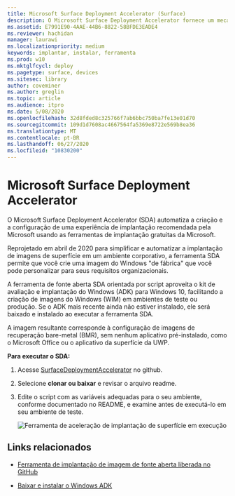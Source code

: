 ```yaml
---
title: Microsoft Surface Deployment Accelerator (Surface)
description: O Microsoft Surface Deployment Accelerator fornece um mecanismo de implantação simples e rápido para que as organizações refaçam imagens de dispositivos Surface.
ms.assetid: E7991E90-4AAE-44B6-8822-58BFDE3EADE4
ms.reviewer: hachidan
manager: laurawi
ms.localizationpriority: medium
keywords: implantar, instalar, ferramenta
ms.prod: w10
ms.mktglfcycl: deploy
ms.pagetype: surface, devices
ms.sitesec: library
author: coveminer
ms.author: greglin
ms.topic: article
ms.audience: itpro
ms.date: 5/08/2020
ms.openlocfilehash: 32d8fded8c325766f7ab6bbc750ba7fe13e01d70
ms.sourcegitcommit: 109d1d7608ac4667564fa5369e8722e569b8ea36
ms.translationtype: MT
ms.contentlocale: pt-BR
ms.lasthandoff: 06/27/2020
ms.locfileid: "10830200"
---
```

# Microsoft Surface Deployment Accelerator

O Microsoft Surface Deployment Accelerator (SDA) automatiza a criação e a configuração de uma experiência de implantação recomendada pela Microsoft usando as ferramentas de implantação gratuitas da Microsoft.

Reprojetado em abril de 2020 para simplificar e automatizar a implantação de imagens de superfície em um ambiente corporativo, a ferramenta SDA permite que você crie uma imagem do Windows "de fábrica" que você pode personalizar para seus requisitos organizacionais.

A ferramenta de fonte aberta SDA orientada por script aproveita o kit de avaliação e implantação do Windows (ADK) para Windows 10, facilitando a criação de imagens do Windows (WIM) em ambientes de teste ou produção. Se o ADK mais recente ainda não estiver instalado, ele será baixado e instalado ao executar a ferramenta SDA.

A imagem resultante corresponde à configuração de imagens de recuperação bare-metal (BMR), sem nenhum aplicativo pré-instalado, como o Microsoft Office ou o aplicativo da superfície da UWP.

**Para executar o SDA:**

1. Acesse [SurfaceDeploymentAccelerator](https://github.com/microsoft/SurfaceDeploymentAccelerator) no github. 
2. Selecione **clonar ou baixar** e revisar o arquivo readme.
3. Edite o script com as variáveis adequadas para o seu ambiente, conforme documentado no README, e examine antes de executá-lo em seu ambiente de teste. 

   ![Ferramenta de aceleração de implantação de superfície em execução](images/surface-deployment-accelerator.png)

## Links relacionados

 - [Ferramenta de implantação de imagem de fonte aberta liberada no GitHub](https://techcommunity.microsoft.com/t5/surface-it-pro-blog/open-source-image-deployment-tool-released-on-github/ba-p/1314115)

 - [Baixar e instalar o Windows ADK](https://docs.microsoft.com/windows-hardware/get-started/adk-install)
